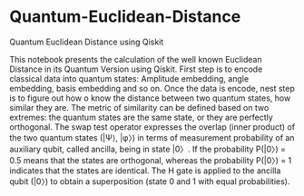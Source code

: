 # Quantum-Euclidean-Distance
Quantum Euclidean Distance using Qiskit

This notebook presents the calculation of the well known Euclidean Distance in its Quantum Version using Qiskit. 
First step is to encode classical data into quantum states: Amplitude embedding, angle embedding, basis embedding and so on. 
Once the data is encode, nest step is to figure out how o know the distance between two quantum states, how similar they are. The metric of similarity can
be defined based on two extremes: the quantum states are the same state, or they are perfectly orthogonal.
The swap test operator expresses the overlap (inner product) of the two quantum states (|Ψ⟩, |φ〉) in terms of measurement probability of an auxiliary qubit, called ancilla, being in state |0〉. If the probability P(|0〉) = 0.5 means that the states are orthogonal, whereas the probability P(|0〉) = 1 indicates that the states are identical. The H gate is applied to the ancilla qubit (|0〉) to obtain a superposition (state 0 and 1 with equal probabilities).

